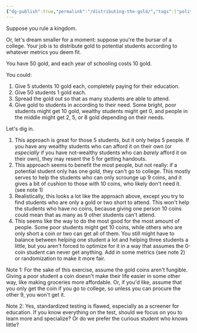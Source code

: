 ```yaml
---
{"dg-publish":true,"permalink":"/distributing-the-gold/","tags":["politics","economy","prioritization","college","philosophy","name-of-the-wind"],"noteIcon":1}
---
```



Suppose you rule a kingdom. 

Or, let's dream smaller for a moment: suppose you're the bursar of a college. Your job is to distribute gold to potential students according to whatever metrics you deem fit.

You have 50 gold, and each year of schooling costs 10 gold. 

You could:

1.  Give 5 students 10 gold each, completely paying for their education.
2. Give 50 students 1 gold each. 
3. Spread the gold out so that as many students are able to attend.
4. Give gold to students in according to their need. Some bright, poor students might get 10 gold, wealthy students might get 0, and people in the middle might get 2, 5, or 8 gold depending on their needs.

Let's dig in.

1. This approach is great for those 5 students, but it only helps 5 people. If you have any wealthy students who can afford it on their own (or *especially* if you have not-wealthy students who can *barely* afford it on their own), they may resent the 5 for getting handouts.
2. This approach seems to benefit the most people, but not really: if a potential student only has one gold, they can't go to college. This mostly serves to help the students who can only scrounge up 9 coins, and it gives a bit of cushion to those with 10 coins, who likely don't need it.  (see note 1)
3.  Realistically, this looks a lot like the approach above, except you  try to find students who are only a gold or two short to attend. This won't help the students who have no coins, because giving one person 10 coins could mean that as many as 9 other students can't attend.
4. This seems like the way to do the most good for the most amount of people. Some poor students might get 10 coins, while others who are only short a coin or two can get all of them. You still might have to balance between helping one student a lot and helping three students a little, but you aren't forced to optimize for it in a way that assumes the 0-coin student can never get anything. Add in some metrics (see note 2) or randomization to make it more fair.


Note 1: For the sake of this exercise, assume the gold coins aren't fungible. Giving a poor student a coin doesn't make their life easier in some other way, like making groceries more affordable. Or, if you'd like, assume that you only get the coin if you go to college, so unless you can procure the other 9, you won't get it.

Note 2: Yes, standardized testing is flawed, especially as a screener for education. If you know everything on the test, should we focus on you to learn more and specialize? Or do we prefer the curious student who knows little? 